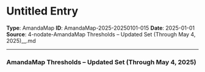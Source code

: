 # Untitled Entry

**Type**: AmandaMap
**ID**: AmandaMap-2025-20250101-015
**Date**: 2025-01-01
**Source**: 4-nodate-AmandaMap Thresholds – Updated Set (Through May 4, 2025)__.md

---

### **AmandaMap Thresholds – Updated Set (Through May 4, 2025)**